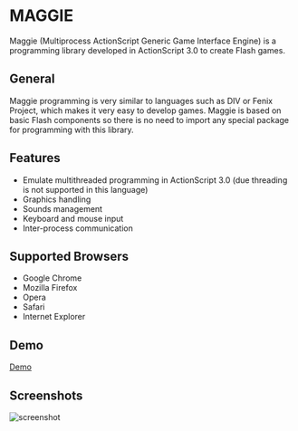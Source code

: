 MAGGIE
======

Maggie (Multiprocess ActionScript Generic Game Interface Engine) is a programming library developed in ActionScript 3.0 to create Flash games.

General
-------

Maggie programming is very similar to languages such as DIV or Fenix Project, which makes it very easy to develop games. Maggie is based on basic Flash components so there is no need to import any special package for programming with this library.

Features
--------

* Emulate multithreaded programming in ActionScript 3.0 (due threading is not supported in this language)
* Graphics handling
* Sounds management
* Keyboard and mouse input
* Inter-process communication

Supported Browsers
------------------

* Google Chrome
* Mozilla Firefox
* Opera
* Safari
* Internet Explorer

Demo
----

[Demo](http://zeronest.com/games/maggie/demo)

Screenshots
-----------

![screenshot](http://zeronest.com/games/maggie/demo/screenshot.png)